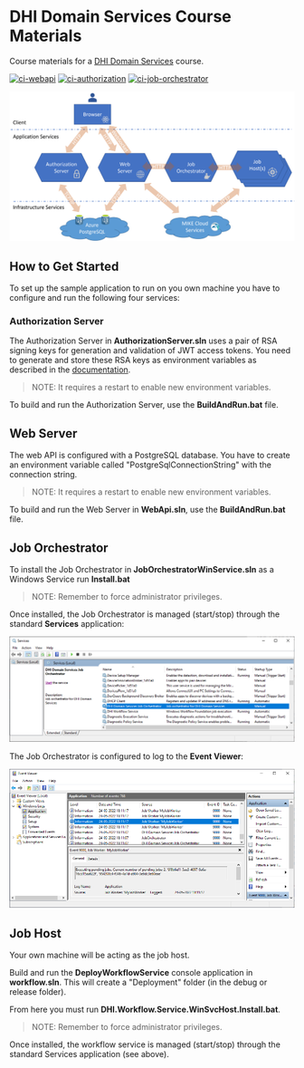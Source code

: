 # DHI Domain Services Course Materials
Course materials for a [DHI Domain Services](https://github.com/DHI/DomainServices) course.

[![ci-webapi](https://github.com/DHI/DomainServicesCourse/workflows/ci-webapi/badge.svg)](https://github.com/DHI/DomainServicesCourse/actions/workflows/ci-webapi.yml)
[![ci-authorization](https://github.com/DHI/DomainServicesCourse/workflows/ci-authorization/badge.svg)](https://github.com/DHI/DomainServicesCourse/actions/workflows/ci-authorization.yml)
[![ci-job-orchestrator](https://github.com/DHI/DomainServicesCourse/workflows/ci-job-orchestrator/badge.svg)](https://github.com/DHI/DomainServicesCourse/actions/workflows/ci-job-orchestrator.yml)

![](Images/services-communication.png)

## How to Get Started

To set up the sample application to run on you own machine you have to configure and run the following four services:

### Authorization Server

The Authorization Server in **AuthorizationServer.sln** uses a pair of RSA signing keys for generation and validation of JWT access tokens. You need to generate and store these RSA keys as environment variables as described in the [documentation](https://dhi-developer-documentation.azurewebsites.net/domain_services/faq/#how-to-create-a-pair-of-rsa-signing-keys-for-generation-and-validation-of-jwt-access-tokens).

> NOTE: It requires a restart to enable new environment variables.

To build and run the Authorization Server, use the **BuildAndRun.bat** file. 

## Web Server

The web API is configured with a PostgreSQL database. You have to create an environment variable called "PostgreSqlConnectionString" with the connection string.

> NOTE: It requires a restart to enable new environment variables.

To build and run the Web Server in **WebApi.sln**, use the **BuildAndRun.bat** file.

## Job Orchestrator

To install the Job Orchestrator in **JobOrchestratorWinService.sln** as a Windows Service run **Install.bat**

> NOTE: Remember to force administrator privileges.

Once installed, the Job Orchestrator is managed (start/stop) through the standard **Services** application:

![](Images/windows-services.png)

The Job Orchestrator is configured to log to the **Event Viewer**:

![](Images/event-viewer.png)

## Job Host

Your own machine will be acting as the job host. 

Build and run the **DeployWorkflowService** console application in **workflow.sln**. This will create a "Deployment" folder (in the debug or release folder).

From here you must run **DHI.Workflow.Service.WinSvcHost.Install.bat**.

> NOTE: Remember to force administrator privileges.

Once installed, the workflow service is managed (start/stop) through the standard Services application (see above).


